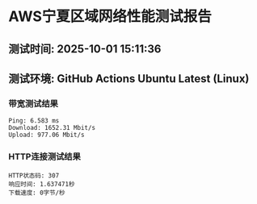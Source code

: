 # AWS宁夏区域网络性能测试报告
## 测试时间: 2025-10-01 15:11:36
## 测试环境: GitHub Actions Ubuntu Latest (Linux)

### 带宽测试结果
```
Ping: 6.583 ms
Download: 1652.31 Mbit/s
Upload: 977.06 Mbit/s
```

### HTTP连接测试结果
```
HTTP状态码: 307
响应时间: 1.637471秒
下载速度: 0字节/秒
```

